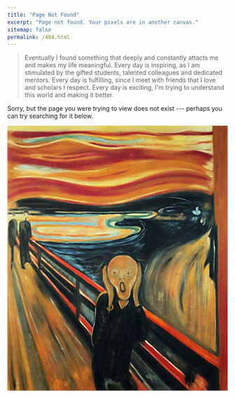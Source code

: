 ```yaml
---
title: "Page Not Found"
excerpt: "Page not found. Your pixels are in another canvas."
sitemap: false
permalink: /404.html
---
```



> Eventually I found something that deeply and constantly attacts me and makes my life meaningful.
> Every day is inspiring, as I am stimulated by the gifted students, talented colleagues and dedicated mentors.
> Every day is fulfilling, since I meet with friends that I love and scholars I respect.
> Every day is exciting, I'm trying to understand this world and making it better.


Sorry, but the page you were trying to view does not exist --- perhaps you can try searching for it below.

![not found](/images/scream_munch.jpg)


<script type="text/javascript">
  var GOOG_FIXURL_LANG = 'en';
  var GOOG_FIXURL_SITE = '{{ site.url }}'
</script>
<script type="text/javascript"
  src="//linkhelp.clients.google.com/tbproxy/lh/wm/fixurl.js">
</script>
